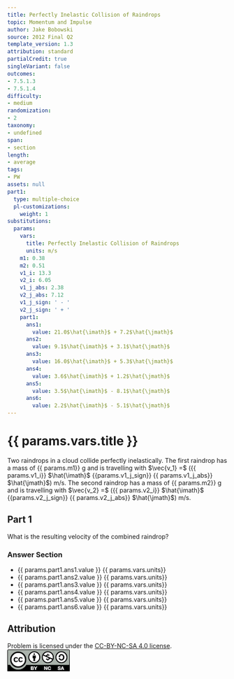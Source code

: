 ```yaml
---
title: Perfectly Inelastic Collision of Raindrops
topic: Momentum and Impulse
author: Jake Bobowski
source: 2012 Final Q2
template_version: 1.3
attribution: standard
partialCredit: true
singleVariant: false
outcomes:
- 7.5.1.3
- 7.5.1.4
difficulty:
- medium
randomization:
- 2
taxonomy:
- undefined
span:
- section
length:
- average
tags:
- PW
assets: null
part1:
  type: multiple-choice
  pl-customizations:
    weight: 1
substitutions:
  params:
    vars:
      title: Perfectly Inelastic Collision of Raindrops
      units: m/s
    m1: 0.38
    m2: 0.51
    v1_i: 13.3
    v2_i: 6.05
    v1_j_abs: 2.38
    v2_j_abs: 7.12
    v1_j_sign: ' - '
    v2_j_sign: ' + '
    part1:
      ans1:
        value: 21.0$\hat{\imath}$ + 7.2$\hat{\jmath}$
      ans2:
        value: 9.1$\hat{\imath}$ + 3.1$\hat{\jmath}$
      ans3:
        value: 16.0$\hat{\imath}$ + 5.3$\hat{\jmath}$
      ans4:
        value: 3.6$\hat{\imath}$ + 1.2$\hat{\jmath}$
      ans5:
        value: 3.5$\hat{\imath}$ - 8.1$\hat{\jmath}$
      ans6:
        value: 2.2$\hat{\imath}$ - 5.1$\hat{\jmath}$
---
```

# {{ params.vars.title }}
Two raindrops in a cloud collide perfectly inelastically. The first raindrop has a mass of {{ params.m1}} g and is travelling with $\vec{v_1} =$ ({{ params.v1_i}} $\hat{\imath}$ {{params.v1_j_sign}} {{ params.v1_j_abs}} $\hat{\jmath}$) m/s.
The second raindrop has a mass of {{ params.m2}} g and is travelling with $\vec{v_2} =$ ({{ params.v2_i}} $\hat{\imath}$ {{params.v2_j_sign}} {{ params.v2_j_abs}} $\hat{\jmath}$) m/s.

## Part 1

What is the resulting velocity of the combined raindrop?

### Answer Section

- {{ params.part1.ans1.value }} {{ params.vars.units}}
- {{ params.part1.ans2.value }} {{ params.vars.units}}
- {{ params.part1.ans3.value }} {{ params.vars.units}}
- {{ params.part1.ans4.value }} {{ params.vars.units}}
- {{ params.part1.ans5.value }} {{ params.vars.units}}
- {{ params.part1.ans6.value }} {{ params.vars.units}}

## Attribution

Problem is licensed under the [CC-BY-NC-SA 4.0 license](https://creativecommons.org/licenses/by-nc-sa/4.0/).<br> ![The Creative Commons 4.0 license requiring attribution-BY, non-commercial-NC, and share-alike-SA license.](https://raw.githubusercontent.com/firasm/bits/master/by-nc-sa.png)